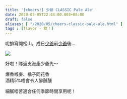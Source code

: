 ```yaml
---
title: '[cheers!] 少爺 CLASSIC Pale Ale'
date: 2020-05-05T22:44:00.003+08:00
draft: false
aliases: [ "/2020/05/cheers-classic-pale-ale.html" ]
tags : [flavor - 飲！]
---
```


呢排寫開松山，成日[少爺](https://www.hidie.net/2020/04/day4_46.html)前[少爺](https://www.hidie.net/2020/04/day4_18.html)後...  

![](/images/youngmasterpaleale.jpg)

好啦！隊返支港產少爺先～  

  

爆香嘅麥、橘子同花香 \
酒精5%唔會令人醉醺醺 

細膩唔苦適合任何季節時間享用呢！